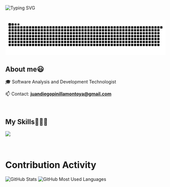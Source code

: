 <h2 ></h2>
<br>	
<div aling="center>
<a href="https://git.io/typing-svg"><img src="https://readme-typing-svg.demolab.com?font=Fira+Code&pause=1000&color=F71831&width=600&lines=%3EHi+%F0%9F%91%8B!+My+name+is+Juan+Diego;and+I'm+a+beginner+developer%F0%9F%92%BB.;I'm+Software+Analysis+and+Development+Technologist." alt="Typing SVG" /></a>
</div>

<h2 ></h2>
</p>
<p align = "center">
	<img src = "https://github.com/7oSkaaa/7oSkaaa/blob/output/github-contribution-grid-snake.svg?" alt = "Snake Game"/>
</p>

<h2>About me😃</h2>

<p align="left">
🎓 Software Analysis and Development Technologist
  
📫 Contact: **juandiegopinillamontoya@gmail.com**
<!--Intro end-->
  </p>
<br>

<h2 >My Skills👨🏻‍💻</h2>
<p align="left">
  <a href="https://skillicons.dev">
    <img src="https://skillicons.dev/icons?i=cpp,java,php,py,css,html,mysql,git,github,eclipse,vscode,ai,ps&perline=12" />
  </a>
</p>
<br>
<div align="left">
   <h1>Contribution Activity</h1>
   <img src="https://github-readme-stats.vercel.app/api?username=JuanDP10&title_color=6FDA44&text_color=FFFFFF&show_icons=true&icon_color=6FDA44&include_all_commits=true&count_private=true&theme=dark" alt="GitHub Stats" height="150" />
   <img src="https://github-readme-stats.vercel.app/api/top-langs?username=JuanDP10&layout=compact&title_color=6FDA44&text_color=FFFFFF&theme=dark" alt="GitHub Most Used Languages" height="150" />
</div>

